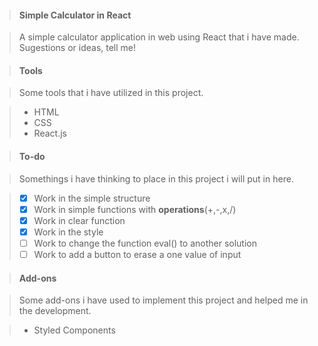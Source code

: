 > #### Simple Calculator in **React**

> A simple calculator application in web using React that i have made.
> Sugestions or ideas, tell me!

> #### Tools

> Some tools that i have utilized in this project.

> - HTML
> - CSS
> - React.js

> #### To-do

> Somethings i have thinking to place in this project i will put in here.

> - [x] Work in the simple structure
> - [x] Work in simple functions with **operations**(+,-,x,/)
> - [x] Work in clear function
> - [x] Work in the style
> - [ ] Work to change the function eval() to another solution
> - [ ] Work to add a button to erase a one value of input

> #### Add-ons

> Some add-ons i have used to implement this project and helped me in the development.

> - Styled Components

